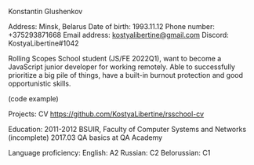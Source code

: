 Konstantin Glushenkov

Address: Minsk, Belarus
Date of birth: 1993.11.12
Phone number: +375293871668
Email address: kostyalibertine@gmail.com
Discord: KostyaLibertine#1042

Rolling Scopes School student (JS/FE 2022Q1), want to become a JavaScript junior developer for working remotely.
Able to successfully prioritize a big pile of things, have a built-in burnout protection and good opportunistic skills.

(code example)

Projects:
CV https://github.com/KostyaLibertine/rsschool-cv

Education:
2011-2012 BSUIR, Faculty of Computer Systems and Networks (incomplete)
2017.03 QA basics at QA Academy

Language proficiency:
English: A2
Russian: C2
Belorussian: C1
